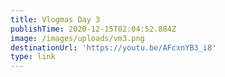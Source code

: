 ```yaml
---
title: Vlogmas Day 3
publishTime: 2020-12-15T02:04:52.884Z
image: /images/uploads/vm3.png
destinationUrl: 'https://youtu.be/AFcxnYB3_i8'
type: link
---
```



